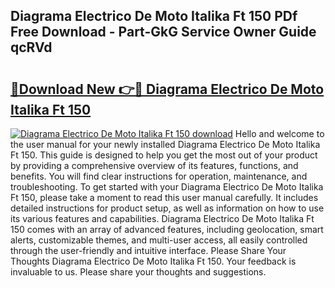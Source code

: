 ## Diagrama Electrico De Moto Italika Ft 150 PDf Free Download - Part-GkG Service Owner Guide qcRVd

# <h2><a href="http://dfkgf9.blite.top/?on=Diagrama+Electrico+De+Moto+Italika+Ft+150">🔗Download New 👉🔴 Diagrama Electrico De Moto Italika Ft 150</a></h2>

[![Diagrama Electrico De Moto Italika Ft 150 download](https://i.imgur.com/lujVjoI.png)](http://dfkgf9.blite.top/?on=Diagrama+Electrico+De+Moto+Italika+Ft+150)
Hello and welcome to the user manual for your newly installed Diagrama Electrico De Moto Italika Ft 150. This guide is designed to help you get the most out of your product by providing a comprehensive overview of its features, functions, and benefits. You will find clear instructions for operation, maintenance, and troubleshooting. To get started with your Diagrama Electrico De Moto Italika Ft 150, please take a moment to read this user manual carefully. It includes detailed instructions for product setup, as well as information on how to use its various features and capabilities. Diagrama Electrico De Moto Italika Ft 150 comes with an array of advanced features, including geolocation, smart alerts, customizable themes, and multi-user access, all easily controlled through the user-friendly and intuitive interface. Please Share Your Thoughts Diagrama Electrico De Moto Italika Ft 150. Your feedback is invaluable to us. Please share your thoughts and suggestions.
